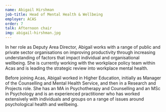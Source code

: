 ```yaml
---
name: Abigail Hirshman
job-title: Head of Mental Health & Wellbeing
employer: ACAS
order: 7
talk: Afternoon chair
img: abigail-hirshman.jpg
---
```


In her role as Deputy Area Director, Abigail works with a range of public and private sector organisations on improving productivity through increasing understanding of factors that impact individual and organisational wellbeing. She is currently working with the workplace policy team within Acas and is leading the strategic review into workplace mental health.

Before joining Acas, Abigail worked in Higher Education, initially as Manager of the Counselling and Mental Health Service, and then in a Research and Projects role. She has an MA in Psychotherapy and Counselling and an MSc in Psychology and is an experienced practitioner who has worked extensively with individuals and groups on a range of issues around psychological health and wellbeing.
